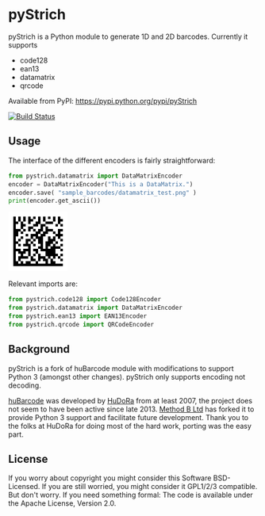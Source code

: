 pyStrich
========
pyStrich is a Python module to generate 1D and 2D barcodes. Currently it
supports

 * code128
 * ean13
 * datamatrix
 * qrcode

Available from PyPI: https://pypi.python.org/pypi/pyStrich
 
[![Build Status](https://travis-ci.org/mmulqueen/pyStrich.svg)](https://travis-ci.org/mmulqueen/pyStrich)

Usage
-----
The interface of the different encoders is fairly straightforward:

```python
from pystrich.datamatrix import DataMatrixEncoder
encoder = DataMatrixEncoder("This is a DataMatrix.")
encoder.save( "sample_barcodes/datamatrix_test.png" )
print(encoder.get_ascii())
```
![Sample of DataMatrix generated by the code above.](sample_barcodes/datamatrix_test.png)

Relevant imports are:

```python
from pystrich.code128 import Code128Encoder
from pystrich.datamatrix import DataMatrixEncoder
from pystrich.ean13 import EAN13Encoder
from pystrich.qrcode import QRCodeEncoder
```

Background
----------
pyStrich is a fork of huBarcode module with modifications to support Python 3 (amongst other changes). pyStrich
only supports encoding not decoding.

[huBarcode](https://github.com/hudora/huBarcode) was developed by [HuDoRa](http://www.hudora.de/en/) from at least 2007, the project does not seem to have been
active since late 2013. [Method B Ltd](http://method-b.uk) has forked it to provide Python 3 support and facilitate
future development. Thank you to the folks at HuDoRa for doing most of the hard work, porting was the easy part.

License
-------
If you worry about copyright you might consider this Software BSD-Licensed.
If you are still worried, you might consider it GPL1/2/3 compatible.
But don't worry. If you need something formal:
The code is available under the Apache License, Version 2.0.
